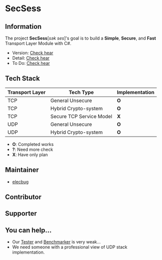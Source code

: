 # SecSess

## Information

The project **SecSess**[*sək ses*]'s goal is to build a **Simple**, **Secure**, and **Fast** Transport Layer Module with C#.

- Version: [Check hear](./version)
- Detail: [Check hear](./SecSess/Architecture.md)
- To Do: [Check hear](./TODO.md)

## Tech Stack

|Transport Layer|Tech Type|Implementation|
|---------------|---------|--------------|
|TCP|General Unsecure|**O**|
|TCP|Hybrid Crypto-system|**O**|
|TCP|Secure TCP Service Model|**X**|
|UDP|General Unsecure|**O**|
|UDP|Hybrid Crypto-system|**O**|

- **O**: Completed works
- **?**: Need more check
- **X**: Have only plan

## Maintainer

- [elecbug](https://github.com/elecbug)

## Contributor

## Supporter

## You can help...

- Our [Tester](./Tester/) and [Benchmarker](./Benchmarker/) is very weak...
- We need someone with a professional view of UDP stack implementation.
